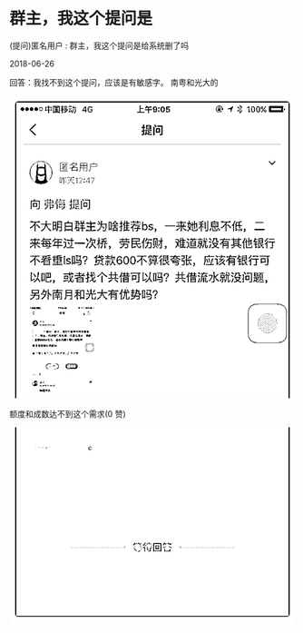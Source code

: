 # 群主，我这个提问是

(提问)匿名用户 : 群主，我这个提问是给系统删了吗

2018-06-26

回答：我找不到这个提问，应该是有敏感字。 南粤和光大的

![image](img/Image_119.png)

额度和成数达不到这个需求(0 赞)

![image](img/Image_120.png)